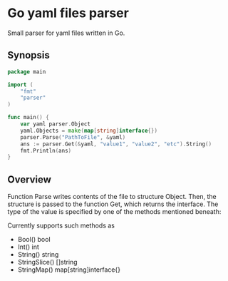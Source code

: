 # Go yaml files parser
Small parser for yaml files written in Go. 

## Synopsis 
```GO
package main

import (
	"fmt"
	"parser"
)

func main() {
	var yaml parser.Object
	yaml.Objects = make(map[string]interface{})
	parser.Parse("PathToFile", &yaml)
	ans := parser.Get(&yaml, "value1", "value2", "etc").String()
	fmt.Println(ans)
}
```

## Overview
Function Parse writes contents of the file to structure Object. 
Then, the structure is passed to the function Get, which returns the interface. The type of the value is specified by one of the methods mentioned beneath:

Currently supports such methods as 	
  * Bool() bool
  * Int() int
  * String() string
  * StringSlice() []string
  * StringMap() map[string]interface{}
